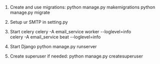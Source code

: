 1. Create and use migrations:
  python manage.py makemigrations
  python manage.py migrate

2. Setup ur SMTP in setting.py

3. Start celery
  celery -A email_service worker --loglevel=info  
  celery -A email_service beat --loglevel=info

4. Start Django
  python manage.py runserver

5. Create superuser if needed:
  python manage.py createsuperuser

